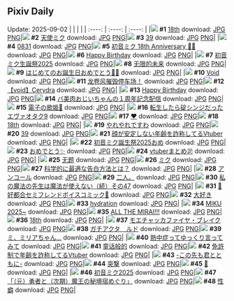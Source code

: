 ## Pixiv Daily
Update: 2025-09-02
|      |      |      |
| :----: | :----: | :----: |
|![](https://pixiv.microyu.workers.dev/c/240x480/img-master/img/2025/09/01/00/00/13/134568849_p0_master1200.jpg) **#1** [18th](https://www.pixiv.net/artworks/134568849) download: [JPG](https://pixiv.microyu.workers.dev/img-original/img/2025/09/01/00/00/13/134568849_p0.jpg) [PNG](https://pixiv.microyu.workers.dev/img-original/img/2025/09/01/00/00/13/134568849_p0.png)|![](https://pixiv.microyu.workers.dev/c/240x480/img-master/img/2025/08/31/00/00/23/134520211_p0_master1200.jpg) **#2** [天使ミク](https://www.pixiv.net/artworks/134520211) download: [JPG](https://pixiv.microyu.workers.dev/img-original/img/2025/08/31/00/00/23/134520211_p0.jpg) [PNG](https://pixiv.microyu.workers.dev/img-original/img/2025/08/31/00/00/23/134520211_p0.png)|![](https://pixiv.microyu.workers.dev/c/240x480/img-master/img/2025/08/31/06/00/05/134529847_p0_master1200.jpg) **#3** [39](https://www.pixiv.net/artworks/134529847) download: [JPG](https://pixiv.microyu.workers.dev/img-original/img/2025/08/31/06/00/05/134529847_p0.jpg) [PNG](https://pixiv.microyu.workers.dev/img-original/img/2025/08/31/06/00/05/134529847_p0.png)|
|![](https://pixiv.microyu.workers.dev/c/240x480/img-master/img/2025/08/31/08/31/05/134532692_p0_master1200.jpg) **#4** [0831](https://www.pixiv.net/artworks/134532692) download: [JPG](https://pixiv.microyu.workers.dev/img-original/img/2025/08/31/08/31/05/134532692_p0.jpg) [PNG](https://pixiv.microyu.workers.dev/img-original/img/2025/08/31/08/31/05/134532692_p0.png)|![](https://pixiv.microyu.workers.dev/c/240x480/img-master/img/2025/08/31/00/00/20/134520180_p0_master1200.jpg) **#5** [初音ミク 18th Anniversary 🎂🎉](https://www.pixiv.net/artworks/134520180) download: [JPG](https://pixiv.microyu.workers.dev/img-original/img/2025/08/31/00/00/20/134520180_p0.jpg) [PNG](https://pixiv.microyu.workers.dev/img-original/img/2025/08/31/00/00/20/134520180_p0.png)|![](https://pixiv.microyu.workers.dev/c/240x480/img-master/img/2025/08/31/00/00/06/134519989_p0_master1200.jpg) **#6** [Happy Birthday](https://www.pixiv.net/artworks/134519989) download: [JPG](https://pixiv.microyu.workers.dev/img-original/img/2025/08/31/00/00/06/134519989_p0.jpg) [PNG](https://pixiv.microyu.workers.dev/img-original/img/2025/08/31/00/00/06/134519989_p0.png)|
|![](https://pixiv.microyu.workers.dev/c/240x480/img-master/img/2025/08/31/00/39/35/134522729_p0_master1200.jpg) **#7** [初音ミク生誕祭2025](https://www.pixiv.net/artworks/134522729) download: [JPG](https://pixiv.microyu.workers.dev/img-original/img/2025/08/31/00/39/35/134522729_p0.jpg) [PNG](https://pixiv.microyu.workers.dev/img-original/img/2025/08/31/00/39/35/134522729_p0.png)|![](https://pixiv.microyu.workers.dev/c/240x480/img-master/img/2025/08/31/01/10/51/134524006_p0_master1200.jpg) **#8** [无限的未来](https://www.pixiv.net/artworks/134524006) download: [JPG](https://pixiv.microyu.workers.dev/img-original/img/2025/08/31/01/10/51/134524006_p0.jpg) [PNG](https://pixiv.microyu.workers.dev/img-original/img/2025/08/31/01/10/51/134524006_p0.png)|![](https://pixiv.microyu.workers.dev/c/240x480/img-master/img/2025/08/31/16/02/34/134545951_p0_master1200.jpg) **#9** [はじめてのお誕生日おめでとう🎂🎉](https://www.pixiv.net/artworks/134545951) download: [JPG](https://pixiv.microyu.workers.dev/img-original/img/2025/08/31/16/02/34/134545951_p0.jpg) [PNG](https://pixiv.microyu.workers.dev/img-original/img/2025/08/31/16/02/34/134545951_p0.png)|
|![](https://pixiv.microyu.workers.dev/c/240x480/img-master/img/2025/08/31/18/45/53/134552218_p0_master1200.jpg) **#10** [Void](https://www.pixiv.net/artworks/134552218) download: [JPG](https://pixiv.microyu.workers.dev/img-original/img/2025/08/31/18/45/53/134552218_p0.jpg) [PNG](https://pixiv.microyu.workers.dev/img-original/img/2025/08/31/18/45/53/134552218_p0.png)|![](https://pixiv.microyu.workers.dev/c/240x480/img-master/img/2025/09/01/02/10/27/134520610_p0_master1200.jpg) **#11** [龙卷风摧毁停车场！](https://www.pixiv.net/artworks/134520610) download: [JPG](https://pixiv.microyu.workers.dev/img-original/img/2025/09/01/02/10/27/134520610_p0.jpg) [PNG](https://pixiv.microyu.workers.dev/img-original/img/2025/09/01/02/10/27/134520610_p0.png)|![](https://pixiv.microyu.workers.dev/c/240x480/img-master/img/2025/08/31/03/37/15/134527838_p0_master1200.jpg) **#12** [【void】Cerydra](https://www.pixiv.net/artworks/134527838) download: [JPG](https://pixiv.microyu.workers.dev/img-original/img/2025/08/31/03/37/15/134527838_p0.jpg) [PNG](https://pixiv.microyu.workers.dev/img-original/img/2025/08/31/03/37/15/134527838_p0.png)|
|![](https://pixiv.microyu.workers.dev/c/240x480/img-master/img/2025/08/31/00/00/27/134520245_p0_master1200.jpg) **#13** [Happy Birthday](https://www.pixiv.net/artworks/134520245) download: [JPG](https://pixiv.microyu.workers.dev/img-original/img/2025/08/31/00/00/27/134520245_p0.jpg) [PNG](https://pixiv.microyu.workers.dev/img-original/img/2025/08/31/00/00/27/134520245_p0.png)|![](https://pixiv.microyu.workers.dev/c/240x480/img-master/img/2025/09/01/00/01/13/134569158_p0_master1200.jpg) **#14** [バ美肉おじいちゃんの１周年記念配信](https://www.pixiv.net/artworks/134569158) download: [JPG](https://pixiv.microyu.workers.dev/img-original/img/2025/09/01/00/01/13/134569158_p0.jpg) [PNG](https://pixiv.microyu.workers.dev/img-original/img/2025/09/01/00/01/13/134569158_p0.png)|![](https://pixiv.microyu.workers.dev/c/240x480/img-master/img/2025/08/31/00/08/26/134521177_p0_master1200.jpg) **#15** [電子の歌姫👑](https://www.pixiv.net/artworks/134521177) download: [JPG](https://pixiv.microyu.workers.dev/img-original/img/2025/08/31/00/08/26/134521177_p0.jpg) [PNG](https://pixiv.microyu.workers.dev/img-original/img/2025/08/31/00/08/26/134521177_p0.png)|
|![](https://pixiv.microyu.workers.dev/c/240x480/img-master/img/2025/09/01/00/04/20/134569515_p0_master1200.jpg) **#16** [転生したら碇シンジだったエヴァオタク9](https://www.pixiv.net/artworks/134569515) download: [JPG](https://pixiv.microyu.workers.dev/img-original/img/2025/09/01/00/04/20/134569515_p0.jpg) [PNG](https://pixiv.microyu.workers.dev/img-original/img/2025/09/01/00/04/20/134569515_p0.png)|![](https://pixiv.microyu.workers.dev/c/240x480/img-master/img/2025/08/31/02/30/02/134526425_p0_master1200.jpg) **#17** [♥](https://www.pixiv.net/artworks/134526425) download: [JPG](https://pixiv.microyu.workers.dev/img-original/img/2025/08/31/02/30/02/134526425_p0.jpg) [PNG](https://pixiv.microyu.workers.dev/img-original/img/2025/08/31/02/30/02/134526425_p0.png)|![](https://pixiv.microyu.workers.dev/c/240x480/img-master/img/2025/08/31/01/13/25/134524105_p0_master1200.jpg) **#18** [18th](https://www.pixiv.net/artworks/134524105) download: [JPG](https://pixiv.microyu.workers.dev/img-original/img/2025/08/31/01/13/25/134524105_p0.jpg) [PNG](https://pixiv.microyu.workers.dev/img-original/img/2025/08/31/01/13/25/134524105_p0.png)|
|![](https://pixiv.microyu.workers.dev/c/240x480/img-master/img/2025/08/31/17/30/34/134548952_p0_master1200.jpg) **#19** [やれやれですわ](https://www.pixiv.net/artworks/134548952) download: [JPG](https://pixiv.microyu.workers.dev/img-original/img/2025/08/31/17/30/34/134548952_p0.jpg) [PNG](https://pixiv.microyu.workers.dev/img-original/img/2025/08/31/17/30/34/134548952_p0.png)|![](https://pixiv.microyu.workers.dev/c/240x480/img-master/img/2025/08/31/14/49/31/134543738_p0_master1200.jpg) **#20** [39](https://www.pixiv.net/artworks/134543738) download: [JPG](https://pixiv.microyu.workers.dev/img-original/img/2025/08/31/14/49/31/134543738_p0.jpg) [PNG](https://pixiv.microyu.workers.dev/img-original/img/2025/08/31/14/49/31/134543738_p0.png)|![](https://pixiv.microyu.workers.dev/c/240x480/img-master/img/2025/08/31/21/11/56/134559123_p0_master1200.jpg) **#21** [顔が安定しない年齢を詐称してるVtuber](https://www.pixiv.net/artworks/134559123) download: [JPG](https://pixiv.microyu.workers.dev/img-original/img/2025/08/31/21/11/56/134559123_p0.jpg) [PNG](https://pixiv.microyu.workers.dev/img-original/img/2025/08/31/21/11/56/134559123_p0.png)|
|![](https://pixiv.microyu.workers.dev/c/240x480/img-master/img/2025/08/31/23/57/17/134568523_p0_master1200.jpg) **#22** [初音ミク誕生祭2025おめ](https://www.pixiv.net/artworks/134568523) download: [JPG](https://pixiv.microyu.workers.dev/img-original/img/2025/08/31/23/57/17/134568523_p0.jpg) [PNG](https://pixiv.microyu.workers.dev/img-original/img/2025/08/31/23/57/17/134568523_p0.png)|![](https://pixiv.microyu.workers.dev/c/240x480/img-master/img/2025/08/31/01/28/58/134524627_p0_master1200.jpg) **#23** [おめでとう✨](https://www.pixiv.net/artworks/134524627) download: [JPG](https://pixiv.microyu.workers.dev/img-original/img/2025/08/31/01/28/58/134524627_p0.jpg) [PNG](https://pixiv.microyu.workers.dev/img-original/img/2025/08/31/01/28/58/134524627_p0.png)|![](https://pixiv.microyu.workers.dev/c/240x480/img-master/img/2025/09/01/20/18/46/134597737_p0_master1200.jpg) **#24** [vtuberまとめ㉗](https://www.pixiv.net/artworks/134597737) download: [JPG](https://pixiv.microyu.workers.dev/img-original/img/2025/09/01/20/18/46/134597737_p0.jpg) [PNG](https://pixiv.microyu.workers.dev/img-original/img/2025/09/01/20/18/46/134597737_p0.png)|
|![](https://pixiv.microyu.workers.dev/c/240x480/img-master/img/2025/08/31/00/00/04/134519965_p0_master1200.jpg) **#25** [无题](https://www.pixiv.net/artworks/134519965) download: [JPG](https://pixiv.microyu.workers.dev/img-original/img/2025/08/31/00/00/04/134519965_p0.jpg) [PNG](https://pixiv.microyu.workers.dev/img-original/img/2025/08/31/00/00/04/134519965_p0.png)|![](https://pixiv.microyu.workers.dev/c/240x480/img-master/img/2025/08/31/23/11/08/134565887_p0_master1200.jpg) **#26** [ミク](https://www.pixiv.net/artworks/134565887) download: [JPG](https://pixiv.microyu.workers.dev/img-original/img/2025/08/31/23/11/08/134565887_p0.jpg) [PNG](https://pixiv.microyu.workers.dev/img-original/img/2025/08/31/23/11/08/134565887_p0.png)|![](https://pixiv.microyu.workers.dev/c/240x480/img-master/img/2025/08/31/18/30/11/134551534_p0_master1200.jpg) **#27** [科学的に最適な告白方法とは？](https://www.pixiv.net/artworks/134551534) download: [JPG](https://pixiv.microyu.workers.dev/img-original/img/2025/08/31/18/30/11/134551534_p0.jpg) [PNG](https://pixiv.microyu.workers.dev/img-original/img/2025/08/31/18/30/11/134551534_p0.png)|
|![](https://pixiv.microyu.workers.dev/c/240x480/img-master/img/2025/08/31/00/02/04/134520630_p0_master1200.jpg) **#28** [アンコール](https://www.pixiv.net/artworks/134520630) download: [JPG](https://pixiv.microyu.workers.dev/img-original/img/2025/08/31/00/02/04/134520630_p0.jpg) [PNG](https://pixiv.microyu.workers.dev/img-original/img/2025/08/31/00/02/04/134520630_p0.png)|![](https://pixiv.microyu.workers.dev/c/240x480/img-master/img/2025/08/31/17/09/35/134548138_p0_master1200.jpg) **#29** [二人。](https://www.pixiv.net/artworks/134548138) download: [JPG](https://pixiv.microyu.workers.dev/img-original/img/2025/08/31/17/09/35/134548138_p0.jpg) [PNG](https://pixiv.microyu.workers.dev/img-original/img/2025/08/31/17/09/35/134548138_p0.png)|![](https://pixiv.microyu.workers.dev/c/240x480/img-master/img/2025/09/01/00/00/53/134569082_p0_master1200.jpg) **#30** [私の魔法の先生は魔法が使えない（続）その47](https://www.pixiv.net/artworks/134569082) download: [JPG](https://pixiv.microyu.workers.dev/img-original/img/2025/09/01/00/00/53/134569082_p0.jpg) [PNG](https://pixiv.microyu.workers.dev/img-original/img/2025/09/01/00/00/53/134569082_p0.png)|
|![](https://pixiv.microyu.workers.dev/c/240x480/img-master/img/2025/08/31/01/21/27/134524379_p0_master1200.jpg) **#31** [💜好都合セミフレンドボイスコミック💜](https://www.pixiv.net/artworks/134524379) download: [JPG](https://pixiv.microyu.workers.dev/img-original/img/2025/08/31/01/21/27/134524379_p0.jpg) [PNG](https://pixiv.microyu.workers.dev/img-original/img/2025/08/31/01/21/27/134524379_p0.png)|![](https://pixiv.microyu.workers.dev/c/240x480/img-master/img/2025/08/31/00/00/22/134520195_p0_master1200.jpg) **#32** [大好き](https://www.pixiv.net/artworks/134520195) download: [JPG](https://pixiv.microyu.workers.dev/img-original/img/2025/08/31/00/00/22/134520195_p0.jpg) [PNG](https://pixiv.microyu.workers.dev/img-original/img/2025/08/31/00/00/22/134520195_p0.png)|![](https://pixiv.microyu.workers.dev/c/240x480/img-master/img/2025/09/01/00/00/27/134568952_p0_master1200.jpg) **#33** [hydration](https://www.pixiv.net/artworks/134568952) download: [JPG](https://pixiv.microyu.workers.dev/img-original/img/2025/09/01/00/00/27/134568952_p0.jpg) [PNG](https://pixiv.microyu.workers.dev/img-original/img/2025/09/01/00/00/27/134568952_p0.png)|
|![](https://pixiv.microyu.workers.dev/c/240x480/img-master/img/2025/09/01/18/17/15/134569407_p0_master1200.jpg) **#34** [MIKU 2025~](https://www.pixiv.net/artworks/134569407) download: [JPG](https://pixiv.microyu.workers.dev/img-original/img/2025/09/01/18/17/15/134569407_p0.jpg) [PNG](https://pixiv.microyu.workers.dev/img-original/img/2025/09/01/18/17/15/134569407_p0.png)|![](https://pixiv.microyu.workers.dev/c/240x480/img-master/img/2025/08/31/00/40/08/134522753_p0_master1200.jpg) **#35** [ALL THE MIRAI!!!](https://www.pixiv.net/artworks/134522753) download: [JPG](https://pixiv.microyu.workers.dev/img-original/img/2025/08/31/00/40/08/134522753_p0.jpg) [PNG](https://pixiv.microyu.workers.dev/img-original/img/2025/08/31/00/40/08/134522753_p0.png)|![](https://pixiv.microyu.workers.dev/c/240x480/img-master/img/2025/09/01/00/20/03/134570459_p0_master1200.jpg) **#36** [18th](https://www.pixiv.net/artworks/134570459) download: [JPG](https://pixiv.microyu.workers.dev/img-original/img/2025/09/01/00/20/03/134570459_p0.jpg) [PNG](https://pixiv.microyu.workers.dev/img-original/img/2025/09/01/00/20/03/134570459_p0.png)|
|![](https://pixiv.microyu.workers.dev/c/240x480/img-master/img/2025/08/31/17/30/01/134548885_p0_master1200.jpg) **#37** [モエチャッカファイヤ・ブレイク](https://www.pixiv.net/artworks/134548885) download: [JPG](https://pixiv.microyu.workers.dev/img-original/img/2025/08/31/17/30/01/134548885_p0.jpg) [PNG](https://pixiv.microyu.workers.dev/img-original/img/2025/08/31/17/30/01/134548885_p0.png)|![](https://pixiv.microyu.workers.dev/c/240x480/img-master/img/2025/09/01/22/34/02/134604208_p0_master1200.jpg) **#38** [ガチアクタ　ルド](https://www.pixiv.net/artworks/134604208) download: [JPG](https://pixiv.microyu.workers.dev/img-original/img/2025/09/01/22/34/02/134604208_p0.jpg) [PNG](https://pixiv.microyu.workers.dev/img-original/img/2025/09/01/22/34/02/134604208_p0.png)|![](https://pixiv.microyu.workers.dev/c/240x480/img-master/img/2025/08/31/00/00/08/134520027_p0_master1200.jpg) **#39** [ミ、ミリアちゃん…](https://www.pixiv.net/artworks/134520027) download: [JPG](https://pixiv.microyu.workers.dev/img-original/img/2025/08/31/00/00/08/134520027_p0.jpg) [PNG](https://pixiv.microyu.workers.dev/img-original/img/2025/08/31/00/00/08/134520027_p0.png)|
|![](https://pixiv.microyu.workers.dev/c/240x480/img-master/img/2025/09/01/12/41/12/134585306_p0_master1200.jpg) **#40** [熱中症ってゆっくり言ってみて](https://www.pixiv.net/artworks/134585306) download: [JPG](https://pixiv.microyu.workers.dev/img-original/img/2025/09/01/12/41/12/134585306_p0.jpg) [PNG](https://pixiv.microyu.workers.dev/img-original/img/2025/09/01/12/41/12/134585306_p0.png)|![](https://pixiv.microyu.workers.dev/c/240x480/img-master/img/2025/08/31/14/11/01/134542680_p0_master1200.jpg) **#41** [童话般的](https://www.pixiv.net/artworks/134542680) download: [JPG](https://pixiv.microyu.workers.dev/img-original/img/2025/08/31/14/11/01/134542680_p0.jpg) [PNG](https://pixiv.microyu.workers.dev/img-original/img/2025/08/31/14/11/01/134542680_p0.png)|![](https://pixiv.microyu.workers.dev/c/240x480/img-master/img/2025/09/01/21/14/30/134600293_p0_master1200.jpg) **#42** [免許制で年齢を詐称してるVtuber](https://www.pixiv.net/artworks/134600293) download: [JPG](https://pixiv.microyu.workers.dev/img-original/img/2025/09/01/21/14/30/134600293_p0.jpg) [PNG](https://pixiv.microyu.workers.dev/img-original/img/2025/09/01/21/14/30/134600293_p0.png)|
|![](https://pixiv.microyu.workers.dev/c/240x480/img-master/img/2025/08/31/00/39/40/134522733_p0_master1200.jpg) **#43** [-この先も君とともに-](https://www.pixiv.net/artworks/134522733) download: [JPG](https://pixiv.microyu.workers.dev/img-original/img/2025/08/31/00/39/40/134522733_p0.jpg) [PNG](https://pixiv.microyu.workers.dev/img-original/img/2025/08/31/00/39/40/134522733_p0.png)|![](https://pixiv.microyu.workers.dev/c/240x480/img-master/img/2025/08/31/19/48/27/134555044_p0_master1200.jpg) **#44** [突撃](https://www.pixiv.net/artworks/134555044) download: [JPG](https://pixiv.microyu.workers.dev/img-original/img/2025/08/31/19/48/27/134555044_p0.jpg) [PNG](https://pixiv.microyu.workers.dev/img-original/img/2025/08/31/19/48/27/134555044_p0.png)|![](https://pixiv.microyu.workers.dev/c/240x480/img-master/img/2025/09/01/17/10/09/134590823_p0_master1200.jpg) **#45** [🫧](https://www.pixiv.net/artworks/134590823) download: [JPG](https://pixiv.microyu.workers.dev/img-original/img/2025/09/01/17/10/09/134590823_p0.jpg) [PNG](https://pixiv.microyu.workers.dev/img-original/img/2025/09/01/17/10/09/134590823_p0.png)|
|![](https://pixiv.microyu.workers.dev/c/240x480/img-master/img/2025/08/31/10/19/35/134535534_p0_master1200.jpg) **#46** [初音ミク2025](https://www.pixiv.net/artworks/134535534) download: [JPG](https://pixiv.microyu.workers.dev/img-original/img/2025/08/31/10/19/35/134535534_p0.jpg) [PNG](https://pixiv.microyu.workers.dev/img-original/img/2025/08/31/10/19/35/134535534_p0.png)|![](https://pixiv.microyu.workers.dev/c/240x480/img-master/img/2025/08/31/12/40/54/134539921_p0_master1200.jpg) **#47** [「（元）勇者と（次期）魔王の秘境宿めぐり」](https://www.pixiv.net/artworks/134539921) download: [JPG](https://pixiv.microyu.workers.dev/img-original/img/2025/08/31/12/40/54/134539921_p0.jpg) [PNG](https://pixiv.microyu.workers.dev/img-original/img/2025/08/31/12/40/54/134539921_p0.png)|![](https://pixiv.microyu.workers.dev/c/240x480/img-master/img/2025/08/31/00/19/27/134521768_p0_master1200.jpg) **#48** [性癖](https://www.pixiv.net/artworks/134521768) download: [JPG](https://pixiv.microyu.workers.dev/img-original/img/2025/08/31/00/19/27/134521768_p0.jpg) [PNG](https://pixiv.microyu.workers.dev/img-original/img/2025/08/31/00/19/27/134521768_p0.png)|
